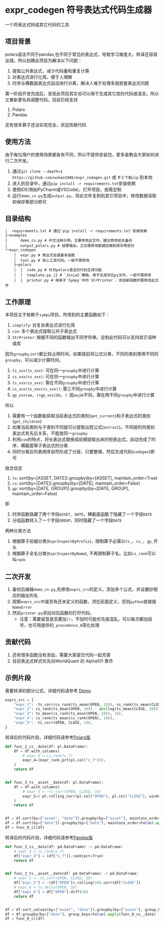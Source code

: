 # expr_codegen 符号表达式代码生成器

一个将表达式转成其它代码的工具

## 项目背景

polars语法不同于pandas,也不同于常见的表达式，导致学习难度大，转译还容易出错。所以创建此项目为解决以下问题：

1. 提取公共表达式，减少代码量和重复计算
2. 对表达式进行化简，便于人理解
3. 时序与横截面表达式自动进行分离，解决人难于处理多层嵌套表达式问题

第一阶段开发完成后，发现此项目其实也可以用于生成其它库的代码或语言。所以又重新更名和调整代码。目前已经支持

1. Polars
2. Pandas

还有很多算子还没实现完全，欢迎贡献代码

## 使用方法

由于每位用户的使用场景都各有不同，所以不提供安装包，更多是教会大家如何进行二次开发。

1. 通过`git clone --depth=1 https://github.com/wukan1986/expr_codegen.git` 或 `手工下载zip` 到本地
2. 进入到目录中，通过`pip install -r requirements.txt`安装依赖
3. 使用IDE(例如PyCharm或VSCode)，打开项目，按需定制
4. 运行`demo_cn.py`生成`output.py`，将此文件复制到其它项目中，修改数据读取和保存等部分即可

## 目录结构

```commandline
│  requirements.txt # 通过`pip install -r requirements.txt`安装依赖
├─examples
│      demo_cn.py # 中文注释示例。主要修改此文件。建议修改前先备份
│      output_polars.py # 结果输出。之后需修改数据加载和保存等部分
└─expr_codegen
    │  expr.py # 表达式处理基本函数
    │  tool.py # 核心工具代码。一般不需修改
    ├─polars
    │  │  code.py # 针对polars语法的代码生成功能
    │  │  template.py.j2 # `Jinja2`模板。用于生成对应py文件，一般不需修改
    │  │  printer.py # 继承于`Sympy`中的`StrPrinter`，添加新函数时需修改此文件
```

## 工作原理

本项目主于依赖于`sympy`项目。所用到的主要函数如下：

1. `simplify`: 对复杂表达式进行化简
2. `cse`: 多个表达式提取公共子表达式
3. `StrPrinter`: 根据不同的函数输出不同字符串。定制此代码可以支持其它语种或库

因为`groupby`,`sort`都比较占用时间。如果提前将公式分类，不同的类别使用不同的`groupby`，可以减少计算时间。

1. `ts_xxx(ts_xxx)`: 可在同一`groupby`中进行计算
2. `cs_xxx(cs_xxx)`: 可在同一`groupby`中进行计算
3. `ts_xxx(cs_xxx)`: 需在不同`groupby`中进行计算
4. `cs_xxx(ts_xxx(cs_xxx))`: 需三不同`groupby`中进行计算
5. `gp_xxx(aa, )+gp_xxx(bb, )`: 因`aa`,`bb`不同，需在两不同`groupby`中进行计算

所以

1. 需要有一个函数能获取当前表达式的类别(`get_current`)和子表达式的类别(`get_children`)
2. 如果当前类别与子类别不同就可以提取出短公式(`extract`)。不同层的同类别表达式有先后关系，不能放同一`groupby`
3. 利用`cse`的特点，将长表达式替换成前期提取出来的短表达式。自动完成了时序、横截面等子表达式的分离
4. 同时分离后列表顺序自然形成了分层，只要整理，然后生成代码(`codegen`)即可

隐含信息

1. `ts`: sort(by=[ASSET, DATE]).groupby(by=[ASSET], maintain_order=True)
2. `cs`: sort(by=[DATE]).groupby(by=[DATE], maintain_order=False)
3. `gp`: sort(by=[DATE, GROUP]).groupby(by=[DATE, GROUP], maintain_order=False)

即

1. 时序函数隐藏了两个字段`ASSET, DATE`，横截面函数了隐藏了一个字段`DATE`
2. 分组函数转入了一个字段`GROUP`，同时隐藏了一个字段`DATE`

两种分类方法

1. 根据算子前缀分类(`ExprInspectByPrefix`)，限制算子必需以`ts_`、`cs_`、`gp_`开头
2. 根据算子全名分类(`ExprInspectByName`), 不再限制算子名。比如`cs_rank`可以叫`rank`

## 二次开发

1. 备份后编辑`demo_cn.py`,先修改`exprs_src`的定义，添加多个公式，并设置好相应的输出列名
2. 观察`exprs_src`中是否有还未定义的函数，须在前面定义，否则`python`直接报`NameError`
3. 然后`printer.py`添加对应函数的打印代码。
    - 注意：需要留意是否要加`()`，不加时可能优先级混乱，可以每次都加括号，也可用提供的`_precedence_0`简化处理

## 贡献代码

1. 还有很多函数没有添加，需要大家提交代码一起完善
2. 目前表达式样式优先向WorldQuant 的 Alpha101 靠齐

## 示例片段

需要转译的部分公式，详细代码请参考 [Demo](examples/demo_cn.py)

```python
exprs_src = {
    "expr_1": -ts_corr(cs_rank(ts_mean(OPEN, 10)), cs_rank(ts_mean(CLOSE, 10)), 10),
    "expr_2": cs_rank(ts_mean(OPEN, 10)) - abs(log(ts_mean(CLOSE, 10))) + gp_rank(sw_l1, CLOSE),
    "expr_3": ts_mean(cs_rank(ts_mean(OPEN, 10)), 10),
    "expr_4": cs_rank(ts_mean(cs_rank(OPEN), 10)),
    "expr_5": -ts_corr(OPEN, CLOSE, 10),
}
```

转译后的代码片段，详细代码请参考[Polars版](examples/output_polars.py)

```python
def func_2_cs__date(df: pl.DataFrame):
    df = df.with_columns(
        # expr_4 = cs_rank(x_7)
        expr_4=(expr_rank_pct(pl.col("x_7"))),
    )
    return df


def func_3_ts__asset__date(df: pl.DataFrame):
    df = df.with_columns(
        # expr_5 = -ts_corr(OPEN, CLOSE, 10)
        expr_5=(-pl.rolling_corr(pl.col("OPEN"), pl.col("CLOSE"), window_size=10)),
    )
    return df


df = df.sort(by=["asset", "date"]).groupby(by=["asset"], maintain_order=True).apply(func_0_ts__asset__date)
df = df.sort(by=["date"]).groupby(by=["date"], maintain_order=False).apply(func_0_cs__date)
df = func_0_cl(df)
```

转译后的代码片段，详细代码请参考[Pandas版](examples/output_pandas.py)

```python
def func_2_cs__date(df: pd.DataFrame) -> pd.DataFrame:
    # expr_4 = cs_rank(x_7)
    df["expr_4"] = (df["x_7"]).rank(pct=True)
    return df


def func_3_ts__asset__date(df: pd.DataFrame) -> pd.DataFrame:
    # expr_5 = -ts_corr(OPEN, CLOSE, 10)
    df["expr_5"] = -(df["OPEN"]).rolling(10).corr(df["CLOSE"])
    # expr_6 = ts_delta(OPEN, 10)
    df["expr_6"] = df["OPEN"].diff(10)
    return df


df = df.sort_values(by=["asset", "date"]).groupby(by=["asset"], group_keys=False).apply(func_0_ts__asset__date)
df = df.groupby(by=["date"], group_keys=False).apply(func_0_cs__date)
df = func_0_cl(df)
```